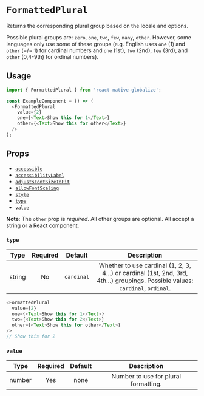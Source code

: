 # `FormattedPlural`

Returns the corresponding plural group based on the locale and options.

Possible plural groups are: `zero`, `one`, `two`, `few`, `many`, `other`. However, some languages only use some of these groups (e.g. English uses `one` (1) and `other` (=/= 1) for cardinal numbers and `one` (1st), `two` (2nd), `few` (3rd), and `other` (0,4-9th) for ordinal numbers).

## Usage

```js
import { FormattedPlural } from 'react-native-globalize';

const ExampleComponent = () => (
  <FormattedPlural
    value={2}
    one={<Text>Show this for 1</Text>}
    other={<Text>Show this for other</Text>}
  />
);
```

## Props

- [`accessible`](https://facebook.github.io/react-native/docs/text#accessible)
- [`accessibilityLabel`](https://facebook.github.io/react-native/docs/text#accessibilitylabel)
- [`adjustsFontSizeToFit`](https://facebook.github.io/react-native/docs/text#adjustsfontsizetofit)
- [`allowFontScaling`](https://facebook.github.io/react-native/docs/text#allowfontscaling)
- [`style`](https://facebook.github.io/react-native/docs/text#style)
- [`type`](#type)
- [`value`](#value)

**Note**: The `other` prop is *required*. All other groups are optional. All accept a string or a React component.

### `type`

|  Type  | Required |  Default   | Description |
| :----: | :------: | :--------: | :---------: |
| string |    No    | `cardinal` | Whether to use cardinal (1, 2, 3, 4...) or cardinal (1st, 2nd, 3rd, 4th...) groupings. Possible values: `cardinal`, `ordinal`. |

```js
<FormattedPlural
  value={2}
  one={<Text>Show this for 1</Text>}
  two={<Text>Show this for 2</Text>}
  other={<Text>Show this for other</Text>}
/>
// Show this for 2
```

### `value`

|  Type  | Required | Default | Description |
| :----: | :------: | :-----: | :---------: |
| number |    Yes   |   none  | Number to use for plural formatting. |
